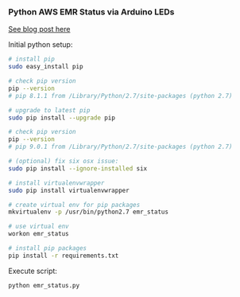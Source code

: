 ### Python AWS EMR Status via Arduino LEDs

[See blog post here](http://ericlondon.com/2017/10/04/python-aws-emr-status-via-arduino-uno-leds.html)

Initial python setup:

```bash
# install pip
sudo easy_install pip

# check pip version
pip --version
# pip 8.1.1 from /Library/Python/2.7/site-packages (python 2.7)

# upgrade to latest pip
sudo pip install --upgrade pip

# check pip version
pip --version
# pip 9.0.1 from /Library/Python/2.7/site-packages (python 2.7)

# (optional) fix six osx issue:
sudo pip install --ignore-installed six

# install virtualenvwrapper
sudo pip install virtualenvwrapper

# create virtual env for pip packages
mkvirtualenv -p /usr/bin/python2.7 emr_status

# use virtual env
workon emr_status

# install pip packages
pip install -r requirements.txt
```

Execute script:
```
python emr_status.py
```
